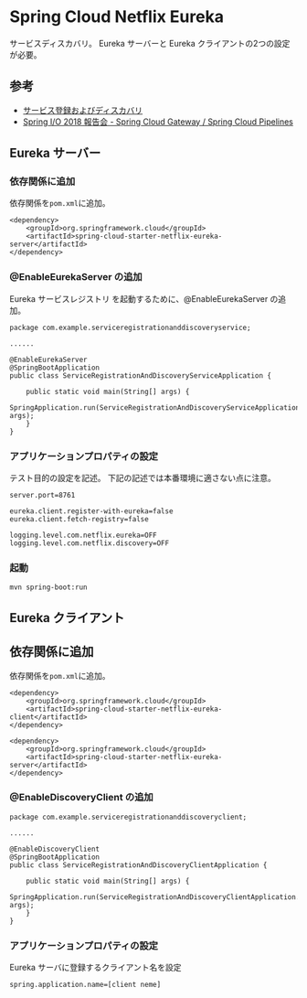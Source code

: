 # Spring Cloud Netflix Eureka
サービスディスカバリ。
Eureka サーバーと Eureka クライアントの2つの設定が必要。

## 参考
- [サービス登録およびディスカバリ](https://spring.pleiades.io/guides/gs/service-registration-and-discovery/)
- [Spring I/O 2018 報告会 - Spring Cloud Gateway / Spring Cloud Pipelines ](https://www.slideshare.net/JunyaKatada/spring-io-2018-spring-cloud-gateway-spring-cloud-pipelines)

## Eureka サーバー
### 依存関係に追加
依存関係を`pom.xml`に追加。
```
<dependency>
    <groupId>org.springframework.cloud</groupId>
    <artifactId>spring-cloud-starter-netflix-eureka-server</artifactId>
</dependency>
```

### @EnableEurekaServer の追加
Eureka サービスレジストリ を起動するために、@EnableEurekaServer の追加。
```
package com.example.serviceregistrationanddiscoveryservice;

......

@EnableEurekaServer
@SpringBootApplication
public class ServiceRegistrationAndDiscoveryServiceApplication {

	public static void main(String[] args) {
		SpringApplication.run(ServiceRegistrationAndDiscoveryServiceApplication.class, args);
	}
}
```

### アプリケーションプロパティの設定
テスト目的の設定を記述。
下記の記述では本番環境に適さない点に注意。
```
server.port=8761

eureka.client.register-with-eureka=false
eureka.client.fetch-registry=false

logging.level.com.netflix.eureka=OFF
logging.level.com.netflix.discovery=OFF
```

### 起動
`mvn spring-boot:run`

## Eureka クライアント
## 依存関係に追加
依存関係を`pom.xml`に追加。
```
<dependency>
    <groupId>org.springframework.cloud</groupId>
    <artifactId>spring-cloud-starter-netflix-eureka-client</artifactId>
</dependency>
```
```
<dependency>
    <groupId>org.springframework.cloud</groupId>
    <artifactId>spring-cloud-starter-netflix-eureka-server</artifactId>
</dependency>
```

### @EnableDiscoveryClient の追加
```
package com.example.serviceregistrationanddiscoveryclient;

......

@EnableDiscoveryClient
@SpringBootApplication
public class ServiceRegistrationAndDiscoveryClientApplication {

	public static void main(String[] args) {
		SpringApplication.run(ServiceRegistrationAndDiscoveryClientApplication.class, args);
	}
}
```

### アプリケーションプロパティの設定
Eureka サーバに登録するクライアント名を設定
```
spring.application.name=[client neme]
```
